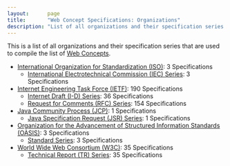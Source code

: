 ```yaml
---
layout:      page
title:       "Web Concept Specifications: Organizations"
description: "List of all organizations and their specification series that are used to compile the list of Web Concepts"
---
```


This is a list of all organizations and their specification series that are used to compile the list of [Web Concepts](../concepts).

* [International Organization for Standardization (ISO)](ISO/): 3 Specifications
  * [International Electrotechnical Commission (IEC) Series](ISO/IEC/ "Series overview"): 3 Specifications
* [Internet Engineering Task Force (IETF)](IETF/): 190 Specifications
  * [Internet Draft (I-D) Series](IETF/I-D/ "Series overview"): 36 Specifications
  * [Request for Comments (RFC) Series](IETF/RFC/ "Series overview"): 154 Specifications
* [Java Community Process (JCP)](JCP/): 1 Specifications
  * [Java Specification Request (JSR) Series](JCP/JSR/ "Series overview"): 1 Specifications
* [Organization for the Advancement of Structured Information Standards (OASIS)](OASIS/): 3 Specifications
  * [Standard Series](OASIS/standard/ "Series overview"): 3 Specifications
* [World Wide Web Consortium (W3C)](W3C/): 35 Specifications
  * [Technical Report (TR) Series](W3C/TR/ "Series overview"): 35 Specifications
